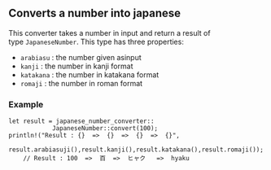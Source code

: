 ## Converts a number into japanese

This converter takes a number in input and return a result of type `JapaneseNumber`. This type has three properties:

-   `arabiasu` : the number given asinput
-   `kanji` : the number in kanji format
-   `katakana` : the number in katakana format
-   `romaji` : the number in roman format


### Example

```
let result = japanese_number_converter::
            JapaneseNumber::convert(100);
println!("Result : {}  =>  {}  =>  {}  =>  {}",
    result.arabiasuji(),result.kanji(),result.katakana(),result.romaji());
    // Result : 100  =>  百  =>  ヒャク   =>  hyaku  
```
